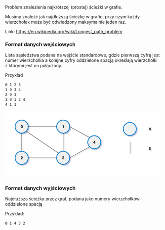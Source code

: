 Problem znalezienia najkrótszej (prostej) ścieżki w grafie.

Musimy znaleźć jak najdłuższą ścieżkę w grafie, przy czym każdy wierzchołek może być odwiedzony maksymalnie jeden raz.

Link: https://en.wikipedia.org/wiki/Longest_path_problem

### Format danych wejściowych
Lista sąsiedztwa podana na wejśćie standardowe, gdzie pierwszą cyfrą jest numer wierzchołka a kolejne cyfry oddzielone spacją określają wierzchołki z którymi jest on połączony. 

Przykład
```
0 1 2 3
1 0 3 4
2 0 3
3 0 1 2 4
4 1 3
```

![przyklad](example-graph.png)

### Format danych wyjściowych
Najdłuższa ścieżka przez graf, podana jako numery wierzchołków oddzielone spacją

Przykład:
```
0 1 4 3 2
```
